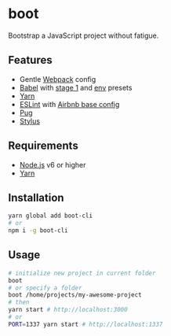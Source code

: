 # boot
Bootstrap a JavaScript project without fatigue.

## Features
- Gentle [Webpack](https://webpack.js.org/) config
- [Babel](https://babeljs.io/) with [stage 1](https://babeljs.io/docs/plugins/preset-stage-1/) and [env](https://github.com/babel/babel-preset-env) presets
- [Yarn](https://yarnpkg.com/)
- [ESLint](http://eslint.org/) with [Airbnb base config](https://github.com/airbnb/javascript/tree/master/packages/eslint-config-airbnb-base)
- [Pug](https://pugjs.org/)
- [Stylus](http://stylus-lang.com/)

## Requirements
- [Node.js](https://nodejs.org/) v6 or higher
- [Yarn](https://yarnpkg.com/)

## Installation
```sh
yarn global add boot-cli
# or
npm i -g boot-cli
```

## Usage
```sh
# initialize new project in current folder
boot
# or specify a folder
boot /home/projects/my-awesome-project
# then
yarn start # http://localhost:3000
# or
PORT=1337 yarn start # http://localhost:1337
```
